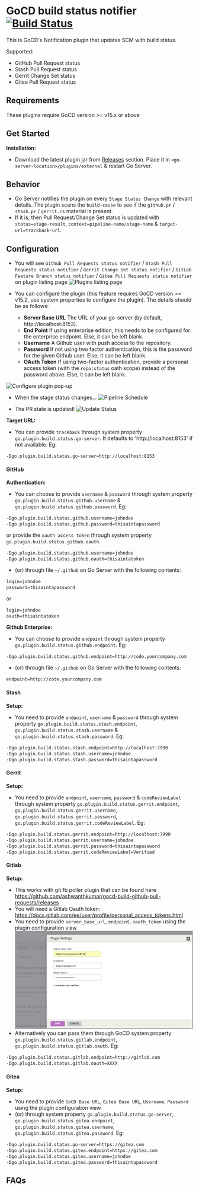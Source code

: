 # GoCD build status notifier  [![Build Status](https://snap-ci.com/gocd-contrib/gocd-build-status-notifier/branch/master/build_image)](https://snap-ci.com/gocd-contrib/gocd-build-status-notifier/branch/master)

This is GoCD's Notification plugin that updates SCM with build status.

Supported:
* GitHub Pull Request status
* Stash Pull Request status
* Gerrit Change Set status
* Gitea Pull Request status

## Requirements
These plugins require GoCD version >= v15.x or above

## Get Started
**Installation:**
- Download the latest plugin jar from [Releases](https://github.com/srinivasupadhya/gocd-build-status-notifier/releases) section. Place it in `<go-server-location>/plugins/external` & restart Go Server.

## Behavior
- Go Server notifies the plugin on every `Stage Status Change` with relevant details. The plugin scans the `build-cause` to see if the `github.pr` / `stash.pr` / `gerrit.cs` material is present.
- If it is, then Pull Request/Change Set status is updated with `status=stage-result`, `context=pipeline-name/stage-name` & `target-url=trackback-url`.

## Configuration

- You will see `Github Pull Requests status notifier` / `Stash Pull Requests status notifier` / `Gerrit Change Set status notifier` / `GitLab Feature Branch status notifier` / `Gitea Pull Requests status notifier`  on plugin listing page
![Plugins listing page][1]

- You can configure the plugin (this feature requires GoCD version >= v15.2, use system properties to configure the plugin). The details should be as follows:
  - **Server Base URL** The URL of your go-server (by default, http://localhost:8153).
  - **End Point** If using enterprise edition, this needs to be configured for the enterprise endpoint. Else, it can be left blank.
  - **Username** A Github user with push access to the repository.
  - **Password** If not using two factor authentication, this is the password for the given Github user. Else, it can be left blank.
  - **OAuth Token** If using two-factor authentication, provide a personal access token (with the `repo:status` oath scope) instead of the password above. Else, it can be left blank.

![Configure plugin pop-up][2]

- When the stage status changes...
![Pipeline Schedule][3]

- The PR state is updated!
![Update Status][4]

**Target URL:**
- You can provide `trackback` through system property `go.plugin.build.status.go-server`. It defaults to 'http://localhost:8153' if not available.
Eg:
```
-Dgo.plugin.build.status.go-server=http://localhost:8153
```

#### GitHub
**Authentication:**
- You can choose to provide `username` & `password` through system property `go.plugin.build.status.github.username` & `go.plugin.build.status.github.password`.
Eg:
```
-Dgo.plugin.build.status.github.username=johndoe
-Dgo.plugin.build.status.github.password=thisaintapassword
```
or provide the `oauth access token` through system property `go.plugin.build.status.github.oauth`.
```
-Dgo.plugin.build.status.github.username=johndoe
-Dgo.plugin.build.status.github.oauth=thisaintatoken
```

- (or) through file `~/.github` on Go Server with the following contents:
```
login=johndoe
password=thisaintapassword
```
or
```
login=johndoe
oauth=thisaintatoken
```

**Github Enterprise:**
- You can choose to provide `endpoint` through system property `go.plugin.build.status.github.endpoint`.
Eg:
```
-Dgo.plugin.build.status.github.endpoint=http://code.yourcompany.com
```
- (or) through file `~/.github` on Go Server with the following contents:
```
endpoint=http://code.yourcompany.com
```

#### Stash
**Setup:**
- You need to provide `endpoint`, `username` & `password` through system property `go.plugin.build.status.stash.endpoint`, `go.plugin.build.status.stash.username` & `go.plugin.build.status.stash.password`.
Eg:
```
-Dgo.plugin.build.status.stash.endpoint=http://localhost:7990
-Dgo.plugin.build.status.stash.username=johndoe
-Dgo.plugin.build.status.stash.password=thisaintapassword
```

#### Gerrit
**Setup:**
- You need to provide `endpoint`, `username`, `password` & `codeReviewLabel` through system property `go.plugin.build.status.gerrit.endpoint`, `go.plugin.build.status.gerrit.username`, `go.plugin.build.status.gerrit.password`, `go.plugin.build.status.gerrit.codeReviewLabel`.
Eg:
```
-Dgo.plugin.build.status.gerrit.endpoint=http://localhost:7990
-Dgo.plugin.build.status.gerrit.username=johndoe
-Dgo.plugin.build.status.gerrit.password=thisaintapassword
-Dgo.plugin.build.status.gerrit.codeReviewLabel=Verified
```

#### Gitlab
**Setup:**
- This works with git.fb poller plugin that can be found here https://github.com/ashwanthkumar/gocd-build-github-pull-requests/releases
- You will need a Gitlab Oauth token: https://docs.gitlab.com/ee/user/profile/personal_access_tokens.html
- You need to provide `server_base_url`, `endpoint`, `oauth_token` using the plugin configuration view
![Configure Gitlab Plugin][5]
- Alternatively you can pass them through GoCD system property `go.plugin.build.status.gitlab.endpoint`, `go.plugin.build.status.gitlab.oauth`.
Eg:
```
-Dgo.plugin.build.status.gitlab.endpoint=http://gitlab.com
-Dgo.plugin.build.status.gitlab.oauth=XXXX
```

#### Gitea
**Setup:**
- You need to provide `GoCD Base URL`, `Gitea Base URL`, `Username`, `Password` using the plugin configuration view.
- (or) through system property `go.plugin.build.status.go-server`, `go.plugin.build.status.gitea.endpoint`, `go.plugin.build.status.gitea.username`, `go.plugin.build.status.gitea.password`.
Eg:
```
-Dgo.plugin.build.status.go-server=https://gitea.com
-Dgo.plugin.build.status.gitea.endpoint=https://gitea.com
-Dgo.plugin.build.status.gitea.username=johndoe
-Dgo.plugin.build.status.gitea.password=thisaintapassword
```

## FAQs

[1]: images/list-plugin.png  "List Plugin"
[2]: images/configure-plugin.png  "Configure Plugin"
[3]: images/pipeline-schedule.png  "Pipeline Schedule"
[4]: images/update-status.png  "On Successful Status Update"
[5]: images/gitlab-plugin-settings.png  "Configure Gitlab Plugin"

